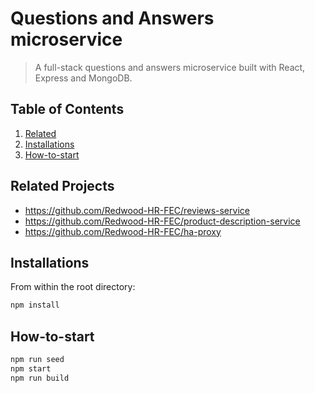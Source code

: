 # Questions and Answers microservice

> A full-stack questions and answers microservice built with React, Express and MongoDB.

## Table of Contents

1. [Related](#Related)
2. [Installations](#Installations)
3. [How-to-start](#How-to-start)

## Related Projects

  - https://github.com/Redwood-HR-FEC/reviews-service
  - https://github.com/Redwood-HR-FEC/product-description-service
  - https://github.com/Redwood-HR-FEC/ha-proxy



## Installations

From within the root directory:

```sh
npm install
```
## How-to-start

```sh
npm run seed
npm start
npm run build
```
